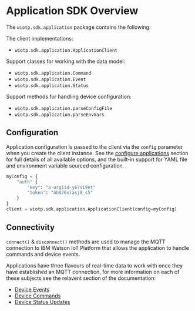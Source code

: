 # Application SDK Overview

The `wiotp.sdk.application` package contains the following:

The client implementations:

- `wiotp.sdk.application.ApplicationClient`

Support classes for working with the data model:

- `wiotp.sdk.application.Command`
- `wiotp.sdk.application.Event`
- `wiotp.sdk.application.Status`

Support methods for handling device configuration:

- `wiotp.sdk.application.parseConfigFile`
- `wiotp.sdk.application.parseEnvVars`


## Configuration

Application configuration is passed to the client via the `config` parameter when you create the client instance.  See the [configure applications](config.md) section for full details of all available options, and the built-in support for YAML file and environment variable sourced configuration.

```python
myConfig = { 
    "auth" {
        "key": "a-org1id-y67si9et"
        "token": "Ab$76s)asj8_s5"
    }
}
client = wiotp.sdk.application.ApplicationClient(config=myConfig)
```


## Connectivity

`connect()` & `disconnect()` methods are used to manage the MQTT connection to IBM Watson IoT Platform that allows the application to 
handle commands and device events.

Applications have three flavours of real-time data to work with once they have established an MQTT connection, for more information on each of these subjects see the relavent section of the documentation:

- [Device Events](mqtt/events.md)
- [Device Commands](mqtt/commands.md)
- [Device Status Updates](mqtt/status.md)
